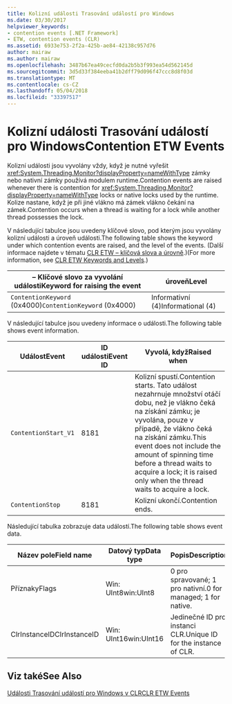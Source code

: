 ```yaml
---
title: Kolizní události Trasování událostí pro Windows
ms.date: 03/30/2017
helpviewer_keywords:
- contention events [.NET Framework]
- ETW, contention events (CLR)
ms.assetid: 6933e753-2f2a-425b-ae84-42138c957d76
author: mairaw
ms.author: mairaw
ms.openlocfilehash: 3487b67ea49cecfd0da2b5b3f993ea54d562145d
ms.sourcegitcommit: 3d5d33f384eeba41b2dff79d096f47ccc8d8f03d
ms.translationtype: MT
ms.contentlocale: cs-CZ
ms.lasthandoff: 05/04/2018
ms.locfileid: "33397517"
---
```

# <a name="contention-etw-events"></a><span data-ttu-id="e75f2-102">Kolizní události Trasování událostí pro Windows</span><span class="sxs-lookup"><span data-stu-id="e75f2-102">Contention ETW Events</span></span>
<span data-ttu-id="e75f2-103">Kolizní události jsou vyvolány vždy, když je nutné vyřešit <xref:System.Threading.Monitor?displayProperty=nameWithType> zámky nebo nativní zámky používá modulem runtime.</span><span class="sxs-lookup"><span data-stu-id="e75f2-103">Contention events are raised whenever there is contention for <xref:System.Threading.Monitor?displayProperty=nameWithType> locks or native locks used by the runtime.</span></span> <span data-ttu-id="e75f2-104">Kolize nastane, když je při jiné vlákno má zámek vlákno čekání na zámek.</span><span class="sxs-lookup"><span data-stu-id="e75f2-104">Contention occurs when a thread is waiting for a lock while another thread possesses the lock.</span></span>  
  
 <span data-ttu-id="e75f2-105">V následující tabulce jsou uvedeny klíčové slovo, pod kterým jsou vyvolány kolizní události a úroveň události.</span><span class="sxs-lookup"><span data-stu-id="e75f2-105">The following table shows the keyword under which contention events are raised, and the level of the events.</span></span> <span data-ttu-id="e75f2-106">(Další informace najdete v tématu [CLR ETW – klíčová slova a úrovně](../../../docs/framework/performance/clr-etw-keywords-and-levels.md).)</span><span class="sxs-lookup"><span data-stu-id="e75f2-106">(For more information, see [CLR ETW Keywords and Levels](../../../docs/framework/performance/clr-etw-keywords-and-levels.md).)</span></span>  
  
|<span data-ttu-id="e75f2-107">– Klíčové slovo za vyvolání události</span><span class="sxs-lookup"><span data-stu-id="e75f2-107">Keyword for raising the event</span></span>|<span data-ttu-id="e75f2-108">úroveň</span><span class="sxs-lookup"><span data-stu-id="e75f2-108">Level</span></span>|  
|-----------------------------------|-----------|  
|<span data-ttu-id="e75f2-109">`ContentionKeyword` (0x4000)</span><span class="sxs-lookup"><span data-stu-id="e75f2-109">`ContentionKeyword` (0x4000)</span></span>|<span data-ttu-id="e75f2-110">Informativní (4)</span><span class="sxs-lookup"><span data-stu-id="e75f2-110">Informational (4)</span></span>|  
  
 <span data-ttu-id="e75f2-111">V následující tabulce jsou uvedeny informace o události.</span><span class="sxs-lookup"><span data-stu-id="e75f2-111">The following table shows event information.</span></span>  
  
|<span data-ttu-id="e75f2-112">Událost</span><span class="sxs-lookup"><span data-stu-id="e75f2-112">Event</span></span>|<span data-ttu-id="e75f2-113">ID události</span><span class="sxs-lookup"><span data-stu-id="e75f2-113">Event ID</span></span>|<span data-ttu-id="e75f2-114">Vyvolá, když</span><span class="sxs-lookup"><span data-stu-id="e75f2-114">Raised when</span></span>|  
|-----------|--------------|-----------------|  
|`ContentionStart_V1`|<span data-ttu-id="e75f2-115">81</span><span class="sxs-lookup"><span data-stu-id="e75f2-115">81</span></span>|<span data-ttu-id="e75f2-116">Kolizní spustí.</span><span class="sxs-lookup"><span data-stu-id="e75f2-116">Contention starts.</span></span> <span data-ttu-id="e75f2-117">Tato událost nezahrnuje množství otáčí dobu, než je vlákno čeká na získání zámku; je vyvolána, pouze v případě, že vlákno čeká na získání zámku.</span><span class="sxs-lookup"><span data-stu-id="e75f2-117">This event does not include the amount of spinning time before a thread waits to acquire a lock; it is raised only when the thread waits to acquire a lock.</span></span>|  
|`ContentionStop`|<span data-ttu-id="e75f2-118">81</span><span class="sxs-lookup"><span data-stu-id="e75f2-118">81</span></span>|<span data-ttu-id="e75f2-119">Kolizní ukončí.</span><span class="sxs-lookup"><span data-stu-id="e75f2-119">Contention ends.</span></span>|  
  
 <span data-ttu-id="e75f2-120">Následující tabulka zobrazuje data událostí.</span><span class="sxs-lookup"><span data-stu-id="e75f2-120">The following table shows event data.</span></span>  
  
|<span data-ttu-id="e75f2-121">Název pole</span><span class="sxs-lookup"><span data-stu-id="e75f2-121">Field name</span></span>|<span data-ttu-id="e75f2-122">Datový typ</span><span class="sxs-lookup"><span data-stu-id="e75f2-122">Data type</span></span>|<span data-ttu-id="e75f2-123">Popis</span><span class="sxs-lookup"><span data-stu-id="e75f2-123">Description</span></span>|  
|----------------|---------------|-----------------|  
|<span data-ttu-id="e75f2-124">Příznaky</span><span class="sxs-lookup"><span data-stu-id="e75f2-124">Flags</span></span>|<span data-ttu-id="e75f2-125">Win: UInt8</span><span class="sxs-lookup"><span data-stu-id="e75f2-125">win:UInt8</span></span>|<span data-ttu-id="e75f2-126">0 pro spravované; 1 pro nativní.</span><span class="sxs-lookup"><span data-stu-id="e75f2-126">0 for managed; 1 for native.</span></span>|  
|<span data-ttu-id="e75f2-127">ClrInstanceID</span><span class="sxs-lookup"><span data-stu-id="e75f2-127">ClrInstanceID</span></span>|<span data-ttu-id="e75f2-128">Win: UInt16</span><span class="sxs-lookup"><span data-stu-id="e75f2-128">win:UInt16</span></span>|<span data-ttu-id="e75f2-129">Jedinečné ID pro instanci CLR.</span><span class="sxs-lookup"><span data-stu-id="e75f2-129">Unique ID for the instance of CLR.</span></span>|  
  
## <a name="see-also"></a><span data-ttu-id="e75f2-130">Viz také</span><span class="sxs-lookup"><span data-stu-id="e75f2-130">See Also</span></span>  
 [<span data-ttu-id="e75f2-131">Události Trasování událostí pro Windows v CLR</span><span class="sxs-lookup"><span data-stu-id="e75f2-131">CLR ETW Events</span></span>](../../../docs/framework/performance/clr-etw-events.md)
